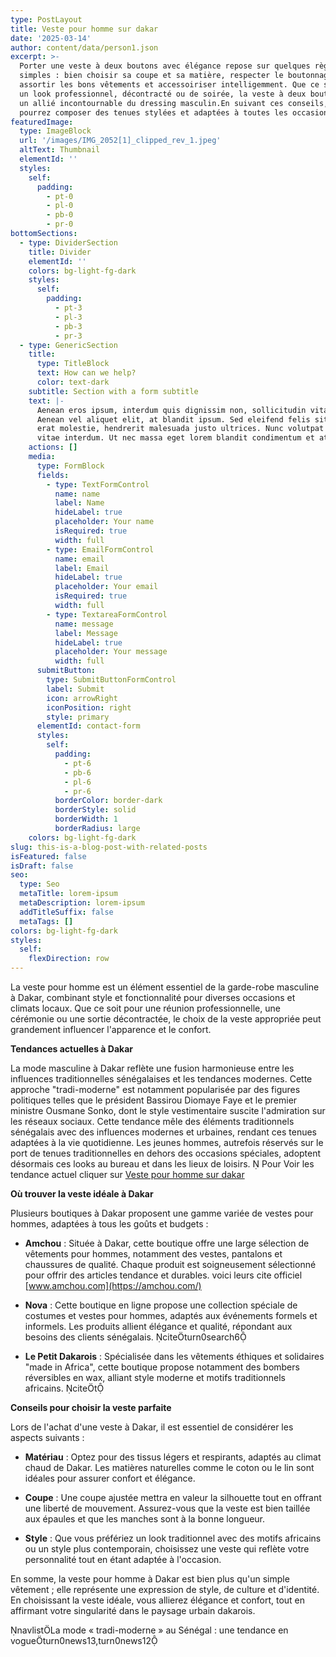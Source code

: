 ```yaml
---
type: PostLayout
title: Veste pour homme sur dakar
date: '2025-03-14'
author: content/data/person1.json
excerpt: >-
  Porter une veste à deux boutons avec élégance repose sur quelques règles
  simples : bien choisir sa coupe et sa matière, respecter le boutonnage,
  assortir les bons vêtements et accessoiriser intelligemment. Que ce soit pour
  un look professionnel, décontracté ou de soirée, la veste à deux boutons est
  un allié incontournable du dressing masculin.En suivant ces conseils, vous
  pourrez composer des tenues stylées et adaptées à toutes les occasions !
featuredImage:
  type: ImageBlock
  url: '/images/IMG_2052[1]_clipped_rev_1.jpeg'
  altText: Thumbnail
  elementId: ''
  styles:
    self:
      padding:
        - pt-0
        - pl-0
        - pb-0
        - pr-0
bottomSections:
  - type: DividerSection
    title: Divider
    elementId: ''
    colors: bg-light-fg-dark
    styles:
      self:
        padding:
          - pt-3
          - pl-3
          - pb-3
          - pr-3
  - type: GenericSection
    title:
      type: TitleBlock
      text: How can we help?
      color: text-dark
    subtitle: Section with a form subtitle
    text: |-
      Aenean eros ipsum, interdum quis dignissim non, sollicitudin vitae nisl.
      Aenean vel aliquet elit, at blandit ipsum. Sed eleifend felis sit amet
      erat molestie, hendrerit malesuada justo ultrices. Nunc volutpat at erat
      vitae interdum. Ut nec massa eget lorem blandit condimentum et at risus.
    actions: []
    media:
      type: FormBlock
      fields:
        - type: TextFormControl
          name: name
          label: Name
          hideLabel: true
          placeholder: Your name
          isRequired: true
          width: full
        - type: EmailFormControl
          name: email
          label: Email
          hideLabel: true
          placeholder: Your email
          isRequired: true
          width: full
        - type: TextareaFormControl
          name: message
          label: Message
          hideLabel: true
          placeholder: Your message
          width: full
      submitButton:
        type: SubmitButtonFormControl
        label: Submit
        icon: arrowRight
        iconPosition: right
        style: primary
      elementId: contact-form
      styles:
        self:
          padding:
            - pt-6
            - pb-6
            - pl-6
            - pr-6
          borderColor: border-dark
          borderStyle: solid
          borderWidth: 1
          borderRadius: large
    colors: bg-light-fg-dark
slug: this-is-a-blog-post-with-related-posts
isFeatured: false
isDraft: false
seo:
  type: Seo
  metaTitle: lorem-ipsum
  metaDescription: lorem-ipsum
  addTitleSuffix: false
  metaTags: []
colors: bg-light-fg-dark
styles:
  self:
    flexDirection: row
---
```

La veste pour homme est un élément essentiel de la garde-robe masculine à Dakar, combinant style et fonctionnalité pour diverses occasions et climats locaux. Que ce soit pour une réunion professionnelle, une cérémonie ou une sortie décontractée, le choix de la veste appropriée peut grandement influencer l'apparence et le confort.

**Tendances actuelles à Dakar**

La mode masculine à Dakar reflète une fusion harmonieuse entre les influences traditionnelles sénégalaises et les tendances modernes. Cette approche "tradi-moderne" est notamment popularisée par des figures politiques telles que le président Bassirou Diomaye Faye et le premier ministre Ousmane Sonko, dont le style vestimentaire suscite l'admiration sur les réseaux sociaux. Cette tendance mêle des éléments traditionnels sénégalais avec des influences modernes et urbaines, rendant ces tenues adaptées à la vie quotidienne. Les jeunes hommes, autrefois réservés sur le port de tenues traditionnelles en dehors des occasions spéciales, adoptent désormais ces looks au bureau et dans les lieux de loisirs.  Pour Voir les tendance actuel  cliquer sur [Veste pour homme sur dakar](https://amchou.com/veste-pour-homme-sur-dakar/)

**Où trouver la veste idéale à Dakar**

Plusieurs boutiques à Dakar proposent une gamme variée de vestes pour hommes, adaptées à tous les goûts et budgets :

*   **Amchou** : Située à Dakar, cette boutique offre une large sélection de vêtements pour hommes, notamment des vestes, pantalons et chaussures de qualité. Chaque produit est soigneusement sélectionné pour offrir des articles tendance et durables. voici leurs cite officiel [www.amchou.com](https://amchou.com/)

*   **Nova** : Cette boutique en ligne propose une collection spéciale de costumes et vestes pour hommes, adaptés aux événements formels et informels. Les produits allient élégance et qualité, répondant aux besoins des clients sénégalais. citeturn0search6

*   **Le Petit Dakarois** : Spécialisée dans les vêtements éthiques et solidaires "made in Africa", cette boutique propose notamment des bombers réversibles en wax, alliant style moderne et motifs traditionnels africains. citet

**Conseils pour choisir la veste parfaite**

Lors de l'achat d'une veste à Dakar, il est essentiel de considérer les aspects suivants :

*   **Matériau** : Optez pour des tissus légers et respirants, adaptés au climat chaud de Dakar. Les matières naturelles comme le coton ou le lin sont idéales pour assurer confort et élégance.

*   **Coupe** : Une coupe ajustée mettra en valeur la silhouette tout en offrant une liberté de mouvement. Assurez-vous que la veste est bien taillée aux épaules et que les manches sont à la bonne longueur.

*   **Style** : Que vous préfériez un look traditionnel avec des motifs africains ou un style plus contemporain, choisissez une veste qui reflète votre personnalité tout en étant adaptée à l'occasion.

En somme, la veste pour homme à Dakar est bien plus qu'un simple vêtement ; elle représente une expression de style, de culture et d'identité. En choisissant la veste idéale, vous allierez élégance et confort, tout en affirmant votre singularité dans le paysage urbain dakarois.

navlistLa mode « tradi-moderne » au Sénégal : une tendance en vogueturn0news13,turn0news12
